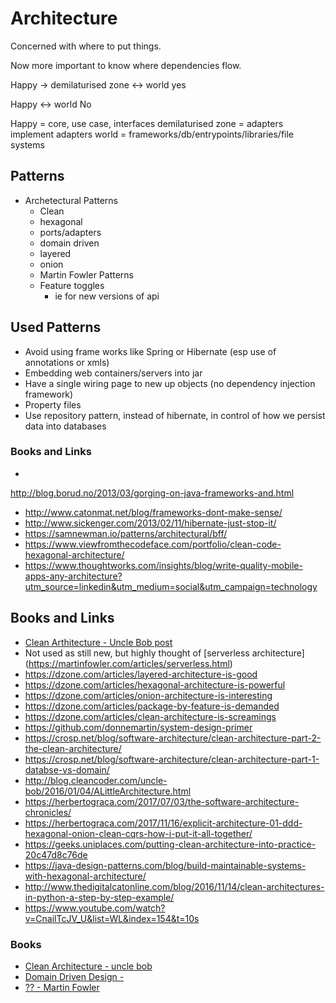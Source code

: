 # Architecture

Concerned with where to put things.

Now more important to know where dependencies flow.

Happy -> demilaturised zone <-> world yes

Happy <-> world No

Happy = core, use case, interfaces
demilaturised zone = adapters implement adapters
world = frameworks/db/entrypoints/libraries/file systems


## Patterns

- Archetectural Patterns
  - Clean
  - hexagonal
  - ports/adapters
  - domain driven
  - layered
  - onion
  - Martin Fowler Patterns
  - Feature toggles
    - ie for new versions of api

## Used Patterns

- Avoid using frame works like Spring or Hibernate (esp use of annotations or xmls)
- Embedding web containers/servers into jar
- Have a single wiring page to new up objects (no dependency injection framework)
- Property files
- Use repository pattern, instead of hibernate, in control of how we persist data into databases

### Books and Links

-
http://blog.borud.no/2013/03/gorging-on-java-frameworks-and.html
- http://www.catonmat.net/blog/frameworks-dont-make-sense/
- http://www.sickenger.com/2013/02/11/hibernate-just-stop-it/
- https://samnewman.io/patterns/architectural/bff/
- https://www.viewfromthecodeface.com/portfolio/clean-code-hexagonal-architecture/
- https://www.thoughtworks.com/insights/blog/write-quality-mobile-apps-any-architecture?utm_source=linkedin&utm_medium=social&utm_campaign=technology


## Books and Links

- [Clean Arthitecture - Uncle Bob post](https://8thlight.com/blog/uncle-bob/2012/08/13/the-clean-architecture.html)
- Not used as still new, but highly thought of [serverless architecture] (https://martinfowler.com/articles/serverless.html)
- https://dzone.com/articles/layered-architecture-is-good
- https://dzone.com/articles/hexagonal-architecture-is-powerful
- https://dzone.com/articles/onion-architecture-is-interesting
- https://dzone.com/articles/package-by-feature-is-demanded
- https://dzone.com/articles/clean-architecture-is-screamings
- https://github.com/donnemartin/system-design-primer
- https://crosp.net/blog/software-architecture/clean-architecture-part-2-the-clean-architecture/
- https://crosp.net/blog/software-architecture/clean-architecture-part-1-databse-vs-domain/
- http://blog.cleancoder.com/uncle-bob/2016/01/04/ALittleArchitecture.html
- https://herbertograca.com/2017/07/03/the-software-architecture-chronicles/
- https://herbertograca.com/2017/11/16/explicit-architecture-01-ddd-hexagonal-onion-clean-cqrs-how-i-put-it-all-together/
- https://geeks.uniplaces.com/putting-clean-architecture-into-practice-20c47d8c76de
- https://java-design-patterns.com/blog/build-maintainable-systems-with-hexagonal-architecture/
- http://www.thedigitalcatonline.com/blog/2016/11/14/clean-architectures-in-python-a-step-by-step-example/
- https://www.youtube.com/watch?v=CnailTcJV_U&list=WL&index=154&t=10s

### Books

- [Clean Architecture - uncle bob]()
- [Domain Driven Design - ]()
- [?? - Martin Fowler]()
